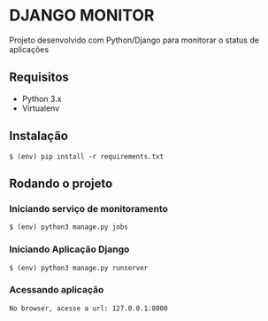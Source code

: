 # DJANGO MONITOR

Projeto desenvolvido com Python/Django para monitorar o status de aplicações


## Requisitos
- Python 3.x
- Virtualenv

## Instalação

    $ (env) pip install -r requirements.txt
    
## Rodando o projeto
   ### Iniciando serviço de monitoramento
   
    $ (env) python3 manage.py jobs
    
   ### Iniciando Aplicação Django
   
    $ (env) python3 manage.py runserver
   
   ### Acessando aplicação
    No browser, acesse a url: 127.0.0.1:8000
